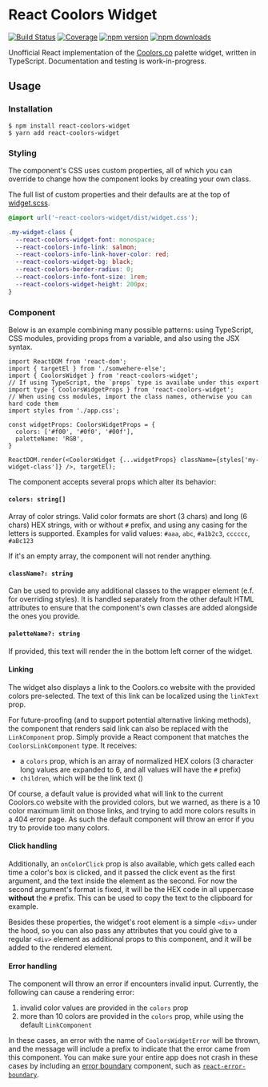 # React Coolors Widget

[![Build Status](https://img.shields.io/travis/SeinopSys/react-coolors-widget/main.svg)](http://travis-ci.org/SeinopSys/react-coolors-widget) [![Coverage](https://img.shields.io/codecov/c/github/SeinopSys/react-coolors-widget/main.svg)](https://codecov.io/github/SeinopSys/react-coolors-widget) [![npm version](https://img.shields.io/npm/v/react-coolors-widget)](https://img.shields.io/npm/v/react-coolors-widget) [![npm downloads](https://img.shields.io/npm/dm/react-coolors-widget.svg)](https://www.npmjs.com/package/react-coolors-widget)

Unofficial React implementation of the [Coolors.co] palette widget, written in TypeScript. Documentation and testing is work-in-progress.

[Coolors.co]: https://coolors.co

## Usage

### Installation

```
$ npm install react-coolors-widget
$ yarn add react-coolors-widget
```

### Styling

The component's CSS uses custom properties, all of which you can override to change how the component looks by creating your own class.

The full list of custom properties and their defaults are at the top of [widget.scss](./src/widget.css).

```css
@import url('~react-coolors-widget/dist/widget.css');

.my-widget-class {
  --react-coolors-widget-font: monospace;
  --react-coolors-info-link: salmon;
  --react-coolors-info-link-hover-color: red;
  --react-coolors-widget-bg: black;
  --react-coolors-border-radius: 0;
  --react-coolors-info-font-size: 1rem;
  --react-coolors-widget-height: 200px;
}
```

### Component

Below is an example combining many possible patterns: using TypeScript, CSS modules, providing props from a variable, and also using the JSX syntax.

```tsx
import ReactDOM from 'react-dom';
import { targetEl } from './somwehere-else';
import { CoolorsWidget } from 'react-coolors-widget';
// If using TypeScript, the `props` type is availabe under this export
import type { CoolorsWidgetProps } from 'react-coolors-widget';
// When using css modules, import the class names, otherwise you can hard code them
import styles from './app.css';

const widgetProps: CoolorsWidgetProps = {
  colors: ['#f00', '#0f0', '#00f'],
  paletteName: 'RGB',
}

ReactDOM.render(<CoolorsWidget {...widgetProps} className={styles['my-widget-class']} />, targetEl);
```

The component accepts several props which alter its behavior:

#### `colors: string[]`

Array of color strings. Valid color formats are short (3 chars) and long (6 chars) HEX strings, with or without `#` prefix, and using any casing for the letters is supported. Examples for valid values: `#aaa`, `abc`, `#a1b2c3`, `cccccc`, `#aBc123`

If it's an empty array, the component will not render anything.

#### `className?: string`

Can be used to provide any additional classes to the wrapper element (e.f. for overriding styles). It is handled separately from the other default HTML attributes to ensure that the component's own classes are added alongside the ones you provide.

#### `paletteName?: string`

If provided, this text will render the in the bottom left corner of the widget.

#### Linking

The widget also displays a link to the Coolors.co website with the provided colors pre-selected. The text of this link can be localized using the `linkText` prop.

For future-proofing (and to support potential alternative linking methods), the component that renders said link can also be replaced with the `LinkComponent` prop. Simply provide a React component that matches the `CoolorsLinkComponent` type. It receives:

* a `colors` prop, which is an array of normalized HEX colors (3 character long values are expanded to 6, and all values will have the `#` prefix)
* `children`, which will be the link text ()

Of course, a default value is provided what will link to the current Coolors.co website with the provided colors, but we warned, as there is a 10 color maximum limit on those links, and trying to add more colors results in a 404 error page. As such the default component will throw an error if you try to provide too many colors.

#### Click handling

Additionally, an `onColorClick` prop is also available, which gets called each time a color's box is clicked, and it passed the click event as the first argument, and the text inside the element as the second. For now the second argument's format is fixed, it will be the HEX code in all uppercase **without** the `#` prefix. This can be used to copy the text to the clipboard for example.

Besides these properties, the widget's root element is a simple `<div>` under the hood, so you can also pass any attributes that you could give to a regular `<div>` element as additional props to this component, and it will be added to the rendered element.

#### Error handling

The component will throw an error if encounters invalid input. Currently, the following can cause a rendering error:

1. invalid color values are provided in the `colors` prop
2. more than 10 colors are provided in the `colors` prop, while using the default `LinkComponent`

In these cases, an error with the name of `CoolorsWidgetError` will be thrown, and the message will include a prefix to indicate that the error came from this component. You can make sure your entire app does not crash in these cases by including an [error boundary] component, such as [`react-error-boundary`].


[error boundary]: https://reactjs.org/docs/error-boundaries.html

[`react-error-boundary`]: https://www.npmjs.com/package/react-error-boundary
